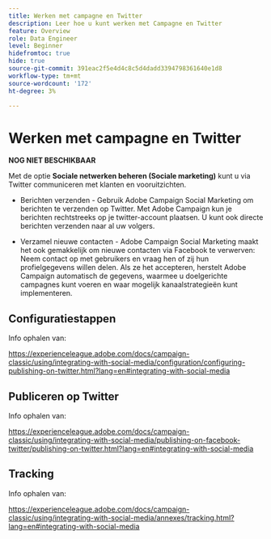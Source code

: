 ```yaml
---
title: Werken met campagne en Twitter
description: Leer hoe u kunt werken met Campagne en Twitter
feature: Overview
role: Data Engineer
level: Beginner
hidefromtoc: true
hide: true
source-git-commit: 391eac2f5e4d4c8c5d4dadd3394798361640e1d8
workflow-type: tm+mt
source-wordcount: '172'
ht-degree: 3%

---
```


# Werken met campagne en Twitter

**NOG NIET BESCHIKBAAR**

Met de optie **Sociale netwerken beheren (Sociale marketing)** kunt u via Twitter communiceren met klanten en vooruitzichten.

* Berichten verzenden - Gebruik Adobe Campaign Social Marketing om berichten te verzenden op Twitter. Met Adobe Campaign kun je berichten rechtstreeks op je twitter-account plaatsen. U kunt ook directe berichten verzenden naar al uw volgers.

* Verzamel nieuwe contacten - Adobe Campaign Social Marketing maakt het ook gemakkelijk om nieuwe contacten via Facebook te verwerven: Neem contact op met gebruikers en vraag hen of zij hun profielgegevens willen delen. Als ze het accepteren, herstelt Adobe Campaign automatisch de gegevens, waarmee u doelgerichte campagnes kunt voeren en waar mogelijk kanaalstrategieën kunt implementeren.

## Configuratiestappen

Info ophalen van:

https://experienceleague.adobe.com/docs/campaign-classic/using/integrating-with-social-media/configuration/configuring-publishing-on-twitter.html?lang=en#integrating-with-social-media


## Publiceren op Twitter

Info ophalen van:

https://experienceleague.adobe.com/docs/campaign-classic/using/integrating-with-social-media/publishing-on-facebook-twitter/publishing-on-twitter.html?lang=en#integrating-with-social-media


## Tracking

Info ophalen van:

https://experienceleague.adobe.com/docs/campaign-classic/using/integrating-with-social-media/annexes/tracking.html?lang=en#integrating-with-social-media
